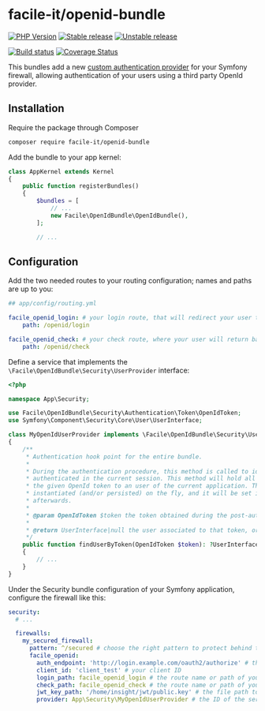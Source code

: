 # facile-it/openid-bundle

[![PHP Version](https://img.shields.io/badge/php-%5E7.1-blue.svg)](https://img.shields.io/badge/php-%5E7.1-blue.svg)
[![Stable release][Last stable image]][Packagist link]
[![Unstable release][Last unstable image]][Packagist link]

[![Build status][Master build image]][Master build link]
[![Coverage Status][Master coverage image]][Master coverage link]

This bundles add a new [custom authentication provider](https://symfony.com/doc/current/security/custom_authentication_provider.html) for your Symfony firewall, allowing authentication of your users using a third party OpenId provider.

## Installation

Require the package through Composer

```bash
composer require facile-it/openid-bundle
```

Add the bundle to your app kernel:

```php
class AppKernel extends Kernel
{
    public function registerBundles()
    {
        $bundles = [
            // ...
            new Facile\OpenIdBundle\OpenIdBundle(),
        ];

        // ...
```

## Configuration

Add the two needed routes to your routing configuration; names and paths are up to you:
```yaml
## app/config/routing.yml

facile_openid_login: # your login route, that will redirect your user to the OpenId service
    path: /openid/login

facile_openid_check: # your check route, where your user will return back for authentication on your app
    path: /openid/check
```

Define a service that implements the `\Facile\OpenIdBundle\Security\UserProvider` interface:
```php
<?php

namespace App\Security;

use Facile\OpenIdBundle\Security\Authentication\Token\OpenIdToken;
use Symfony\Component\Security\Core\User\UserInterface;

class MyOpenIdUserProvider implements \Facile\OpenIdBundle\Security\UserProvider
{
    /**
     * Authentication hook point for the entire bundle.
     *
     * During the authentication procedure, this method is called to identify the user to be
     * authenticated in the current session. This method will hold all the logic to associate
     * the given OpenId token to an user of the current application. The user can even be
     * instantiated (and/or persisted) on the fly, and it will be set in the current session
     * afterwards.
     *
     * @param OpenIdToken $token the token obtained during the post-authentication redirect
     *
     * @return UserInterface|null the user associated to that token, or null if no user is found
     */
    public function findUserByToken(OpenIdToken $token): ?UserInterface
    {
        // ...
    }
}
```

Under the Security bundle configuration of your Symfony application, configure the firewall like this:

```yaml
security:
  # ...

  firewalls:
    my_secured_firewall:
      pattern: ^/secured # choose the right pattern to protect behind the OpenId authentication
      facile_openid:
        auth_endpoint: 'http://login.example.com/oauth2/authorize' # the endpoint of the OpenId service to redirect to for authentication 
        client_id: 'client_test' # your client ID
        login_path: facile_openid_login # the route name or path of your login route
        check_path: facile_openid_check # the route name or path of your check route
        jwt_key_path: '/home/insight/jwt/public.key' # the file path to the public key that was used to sign the OpenId JWT token
        provider: App\Security\MyOpenIdUserProvider # the ID of the service implementing the UserProvider interface 
```

[Last stable image]: https://poser.pugx.org/facile-it/openid-bundle/version.svg
[Last unstable image]: https://poser.pugx.org/facile-it/openid-bundle/v/unstable.svg
[Master build image]: https://travis-ci.org/facile-it/openid-bundle.svg
[Master coverage image]: https://coveralls.io/repos/facile-it/openid-bundle/badge.svg?branch=master&service=github

[Packagist link]: https://packagist.org/packages/facile-it/openid-bundle
[Master build link]: https://travis-ci.org/facile-it/openid-bundle
[Master coverage link]: https://coveralls.io/github/facile-it/openid-bundle?branch=master
